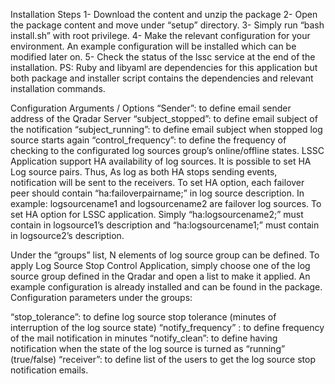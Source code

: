 Installation Steps
1-	Download the content and unzip the package
2-	Open the package content and move under “setup” directory.
3-	Simply run “bash install.sh” with root privilege.
4-	Make the relevant configuration for your environment. An example configuration will be installed which can be modified later on. 
5-	Check the status of the lssc service at the end of the installation. 
PS: Ruby and libyaml are dependencies for this application but both package and installer script contains the dependencies and relevant installation commands.

Configuration Arguments / Options
“Sender”: to define email sender address of the Qradar Server
“subject_stopped”: to define email subject of the notification 
“subject_running”: to define email subject when stopped log source starts again
“control_frequency”: to define the frequency of checking to the configurated log sources group’s online/offline states.
LSSC Application support HA availability of log sources. It is possible to set HA Log source pairs. Thus, As log as both HA stops sending events, notification will be sent to the receivers. To set HA option, each failover peer should contain “ha:failoverpairname;” in log source description. 
In example: logsourcename1 and logsourcename2 are failover log sources. To set HA option for LSSC application. 
Simply “ha:logsourcename2;” must contain in logsource1’s description and “ha:logsourcename1;” must contain in logsource2’s description.

Under the “groups” list, N elements of log source group can be defined. To apply Log Source Stop 
Control Application, simply choose one of the log source group defined in the Qradar and open a list to 
make it applied. An example configuration is already installed and can be found in the package.
Configuration parameters under the groups:

“stop_tolerance”: to define log source stop tolerance (minutes of interruption of the log source state)
“notify_frequency” : to define frequency of the  mail notification in minutes
“notify_clean”: to define having notification when the state of the log source is turned as “running” (true/false)
“receiver”: to define list of the users to get the log source stop notification emails.





